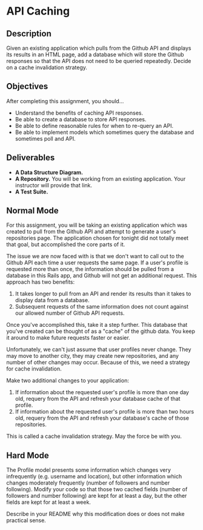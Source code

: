 # API Caching

## Description

Given an existing application which pulls from the Github API and displays its results in an HTML page, add a database which will store the Github responses so that the API does not need to be queried repeatedly.  Decide on a cache invalidation strategy.

## Objectives

After completing this assignment, you should...

* Understand the benefits of caching API responses.
* Be able to create a database to store API responses.
* Be able to define reasonable rules for when to re-query an API.
* Be able to implement models which sometimes query the database and sometimes poll and API.

## Deliverables

* **A Data Structure Diagram.**
* **A Repository.** You will be working from an existing application.  Your instructor will provide that link.
* **A Test Suite.**

## Normal Mode

For this assignment, you will be taking an existing application which was created to pull from the Github API and attempt to generate a user's repositories page.  The application chosen for tonight did not totally meet that goal, but accomplished the core parts of it.

The issue we are now faced with is that we don't want to call out to the Github API each time a user requests the same page.  If a user's profile is requested more than once, the information should be pulled from a database in this Rails app, and Github will not get an additional request.  This approach has two benefits:

1. It takes longer to pull from an API and render its results than it takes to display data from a database.
2. Subsequent requests of the same information does not count against our allowed number of Github API requests.

Once you've accomplished this, take it a step further.  This database that you've created can be thought of as a "cache" of the github data.  You keep it around to make future requests faster or easier.

Unfortunately, we can't just assume that user profiles never change.  They may move to another city, they may create new repositories, and any number of other changes may occur.  Because of this, we need a strategy for cache invalidation.

Make two additional changes to your application:

1. If information about the requested user's profile is more than one day old, requery from the API and refresh your database cache of that profile.
2. If information about the requested user's profile is more than two hours old, requery from the API and refresh your database's cache of those repositories.

This is called a cache invalidation strategy.  May the force be with you.

## Hard Mode

The Profile model presents some information which changes very infrequently (e.g. username and location), but other information which changes moderately frequently (number of followers and number following).  Modify your code so that those two cached fields (number of followers and number following) are kept for at least a day, but the other fields are kept for at least a week.

Describe in your README why this modification does or does not make practical sense.
